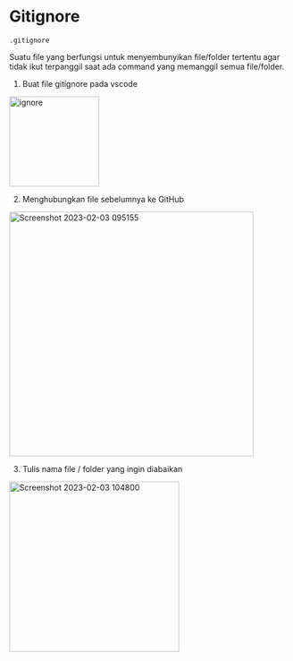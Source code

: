 # Gitignore
~~~
.gitignore
~~~

Suatu file yang berfungsi untuk menyembunyikan file/folder tertentu agar tidak ikut terpanggil saat ada command yang memanggil semua file/folder.

1. Buat file gitignore pada vscode

<img width="161" alt="ignore" src="https://user-images.githubusercontent.com/123937217/216500114-9a16384e-6e05-4e78-a353-01e163945167.png">

2. Menghubungkan file sebelumnya ke GitHub

<img width="437" alt="Screenshot 2023-02-03 095155" src="https://user-images.githubusercontent.com/123937217/216500439-f2865026-bc77-42dc-998b-64d3acd9e867.png">

3. Tulis nama file  / folder yang ingin diabaikan 

<img width="304" alt="Screenshot 2023-02-03 104800" src="https://user-images.githubusercontent.com/123937217/216507473-e54ede98-203a-4d8a-9a05-56cf0c5637e8.png">

